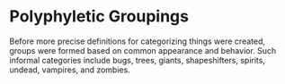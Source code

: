 # Polyphyletic Groupings

<meta property="og:description" content="Before more precise definitions for categorizing things were created, groups were formed based on common appearance and behavior.">

Before more precise definitions for categorizing things were created, groups were formed based on common appearance and behavior. Such informal categories include bugs, trees, giants, shapeshifters, spirits, undead, vampires, and zombies.